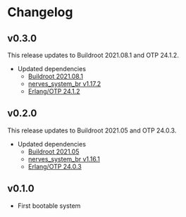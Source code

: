 # Changelog

## v0.3.0

This release updates to Buildroot 2021.08.1 and OTP 24.1.2.

* Updated dependencies
  * [Buildroot 2021.08.1](http://lists.busybox.net/pipermail/buildroot/2021-October/625642.html)
  * [nerves_system_br v1.17.2](https://github.com/nerves-project/nerves_system_br/releases/tag/v1.17.2)
  * [Erlang/OTP 24.1.2](https://erlang.org/download/OTP-24.1.2.README)

## v0.2.0

This release updates to Buildroot 2021.05 and OTP 24.0.3.

* Updated dependencies
  * [Buildroot 2021.05](http://lists.busybox.net/pipermail/buildroot/2021-June/311946.html)
  * [nerves_system_br v1.16.1](https://github.com/nerves-project/nerves_system_br/releases/tag/v1.16.1)
  * [Erlang/OTP 24.0.3](https://erlang.org/download/OTP-24.0.3.README)

## v0.1.0

* First bootable system
